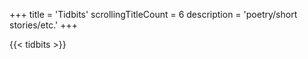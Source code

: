 +++
title               = 'Tidbits'
scrollingTitleCount = 6
description         = 'poetry/short stories/etc.'
+++

{{< tidbits >}}
